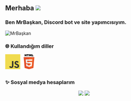 <h2> Merhaba <img src="https://raw.githubusercontent.com/iampavangandhi/iampavangandhi/master/gifs/Hi.gif" width="30px"></h2>

<h3> Ben MrBaşkan, Discord bot ve site yapımcısıyım.</h3>
<img src="https://komarev.com/ghpvc/?username=MrBaskan&label=Ziyaretçi%20Sayısı&color=3bb94e" alt="MrBaşkan"/>
<link rel="stylesheet" href="https://maxcdn.bootstrapcdn.com/font-awesome/4.4.0/css/font-awesome.min.css"

## <h3>🌐 Kullandığım diller</h3>
[<img src="https://raw.githubusercontent.com/github/explore/80688e429a7d4ef2fca1e82350fe8e3517d3494d/topics/javascript/javascript.png" alt="Javascript" width="48">](https://discord.com/users/873182701061021696/) [<img src="https://raw.githubusercontent.com/github/explore/80688e429a7d4ef2fca1e82350fe8e3517d3494d/topics/html/html.png" alt="HTML" width="48">](https://discord.com/users/873182701061021696/)

## <h3>✨ Sosyal medya hesaplarım</h3>
<p align="center">
<a href="https://discord.com/users/873182701061021696" target"blank_"><img src="https://img.shields.io/badge/discord%20-111111.svg?&style=for-the-badge&logo=discord&logoColor=white"></a>
<a href="https://github.com/MrBaskan" target"blank_"><img src="https://img.shields.io/badge/GitHub%20-111111.svg?&style=for-the-badge&logo=github&logoColor=white"></a>
